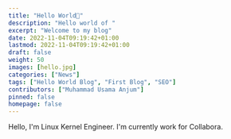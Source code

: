 ```yaml
---
title: "Hello World👋"
description: "Hello world of "
excerpt: "Welcome to my blog"
date: 2022-11-04T09:19:42+01:00
lastmod: 2022-11-04T09:19:42+01:00
draft: false
weight: 50
images: [hello.jpg]
categories: ["News"]
tags: ["Hello World Blog", "First Blog", "SEO"]
contributors: ["Muhammad Usama Anjum"]
pinned: false
homepage: false
---
```


Hello, I'm Linux Kernel Engineer. I'm currently work for Collabora.
